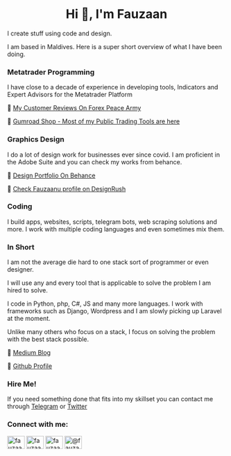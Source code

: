 <h1 align="center">Hi 👋, I'm Fauzaan</h1>

I create stuff using code and design.

I am based in Maldives. Here is a super short overview of what I have been doing.

### Metatrader Programming

I have close to a decade of experience in developing tools, Indicators and Expert Advisors for the Metatrader Platform

🔗 [My Customer Reviews On Forex Peace Army](https://www.forexpeacearmy.com/forex-reviews/15063/fauzaanu-reviews#traders-reviews)

🔗 [Gumroad Shop - Most of my Public Trading Tools are here](https://shop.fauzaanu.com)

### Graphics Design

I do a lot of design work for businesses ever since covid. I am proficient in the Adobe Suite and you can check my works from behance.

🔗 [Design Portfolio On Behance](https://behance.net/fauzaanu)

🔗 [Check Fauzaanu profile on DesignRush](https://www.designrush.com/agency/profile/fauzaanu)

### Coding

I build apps, websites, scripts, telegram bots, web scraping solutions and more. I work with multiple coding languages and even sometimes mix them.

### In Short

I am not the average die hard to one stack sort of programmer or even designer.

I will use any and every tool that is applicable to solve the problem I am hired to solve.

I code in Python, php, C#, JS and many more languages. I work with frameworks such as Django, Wordpress and I am slowly picking up Laravel at the moment.

Unlike many others who focus on a stack, I focus on solving the problem with the best stack possible.

🔗 [Medium Blog](https://medium.com/@fauzaanu)

🔗 [Github Profile](https://github.com/fauzaanu)

### Hire Me!

If you need something done that fits into my skillset you can contact me through [Telegram](https://t.me/fauzaanu) or [Twitter](https://twitter.com/fauzaanu)




<h3 align="left">Connect with me:</h3>
<p align="left">
<a href="https://twitter.com/fauzaanu" target="blank"><img align="center" src="https://raw.githubusercontent.com/rahuldkjain/github-profile-readme-generator/master/src/images/icons/Social/twitter.svg" alt="fauzaanu" height="30" width="40" /></a>
<a href="https://linkedin.com/in/fauzaanu" target="blank"><img align="center" src="https://raw.githubusercontent.com/rahuldkjain/github-profile-readme-generator/master/src/images/icons/Social/linked-in-alt.svg" alt="fauzaanu" height="30" width="40" /></a>
<a href="https://www.behance.net/fauzaanu" target="blank"><img align="center" src="https://raw.githubusercontent.com/rahuldkjain/github-profile-readme-generator/master/src/images/icons/Social/behance.svg" alt="fauzaanu" height="30" width="40" /></a>
<a href="https://medium.com/@fauzaanu" target="blank"><img align="center" src="https://raw.githubusercontent.com/rahuldkjain/github-profile-readme-generator/master/src/images/icons/Social/medium.svg" alt="@fauzaanu" height="30" width="40" /></a>
</p>


